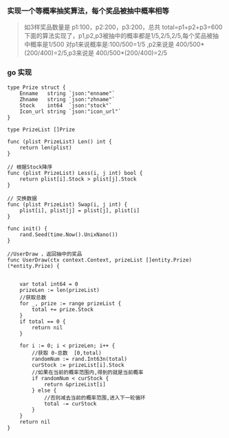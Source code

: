 ### 实现一个等概率抽奖算法，每个奖品被抽中概率相等
>如3样奖品数量是 p1:100，p2:200，p3:200，总共 total=p1+p2+p3=600
>下面的算法实现了，p1,p2,p3被抽中的概率都是1/5,2/5,2/5,每个奖品被抽中概率是1/500
>对p1来说概率是:100/500=1/5 ,p2来说是 400/500*(200/400)=2/5,p3来说是 400/500*(200/400)=2/5  


### go 实现


``` 
type Prize struct {
    Enname   string `json:"enname"`
    Zhname   string `json:"zhname"`
    Stock    int64  `json:"stock"`
    Icon_url string `json:"icon_url"`
}

type PrizeList []Prize

func (plist PrizeList) Len() int {
    return len(plist)
}

// 根据Stock降序
func (plist PrizeList) Less(i, j int) bool {
    return plist[i].Stock > plist[j].Stock
}

// 交换数据
func (plist PrizeList) Swap(i, j int) {
    plist[i], plist[j] = plist[j], plist[i]
}

func init() {
    rand.Seed(time.Now().UnixNano())
}

//UserDraw ，返回抽中的奖品
func UserDraw(ctx context.Context, prizeList []entity.Prize) (*entity.Prize) {


    var total int64 = 0
    prizeLen := len(prizeList)
    //获取总数
    for _, prize := range prizeList {
        total += prize.Stock
    }
    if total == 0 {
        return nil
    }

    for i := 0; i < prizeLen; i++ {
        //获取 0-总数  [0,total)
        randomNum := rand.Int63n(total)
        curStock := prizeList[i].Stock
        //如果在当前的概率范围内,得到的就是当前概率
        if randomNum < curStock {
            return &prizeList[i]
        } else {
            //否则减去当前的概率范围,进入下一轮循环
            total -= curStock
        }
    }
    return nil
}
``` 

